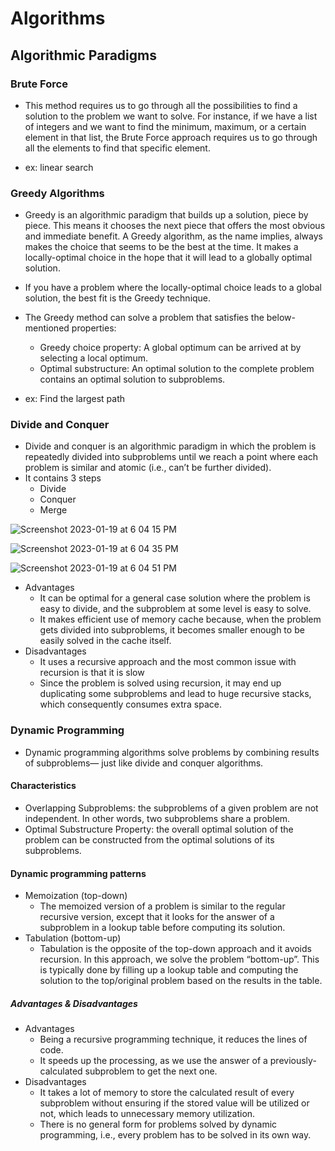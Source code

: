 # Algorithms


## Algorithmic Paradigms

### Brute Force
- This method requires us to go through all the possibilities to find a solution to the problem we want to solve. For instance, if we have a list of integers and we want to find the minimum, maximum, or a certain element in that list, the Brute Force approach requires us to go through all the elements to find that specific element.

- ex: linear search

### Greedy Algorithms
- Greedy is an algorithmic paradigm that builds up a solution, piece by piece. This means it chooses the next piece that offers the most obvious and immediate benefit. A Greedy algorithm, as the name implies, always makes the choice that seems to be the best at the time. It makes a locally-optimal choice in the hope that it will lead to a globally optimal solution.
- If you have a problem where the locally-optimal choice leads to a global solution, the best fit is the Greedy technique.

- The Greedy method can solve a problem that satisfies the below-mentioned properties:
  - Greedy choice property: A global optimum can be arrived at by selecting a local optimum.
  - Optimal substructure: An optimal solution to the complete problem contains an optimal solution to subproblems.
- ex: Find the largest path

### Divide and Conquer
- Divide and conquer is an algorithmic paradigm in which the problem is repeatedly divided into subproblems until we reach a point where each problem is similar and atomic (i.e., can’t be further divided).
- It contains 3 steps
  - Divide
  - Conquer
  - Merge

![Screenshot 2023-01-19 at 6 04 15 PM](https://user-images.githubusercontent.com/22169012/213444115-43b95442-86b7-448c-ad8c-66ec1e2cbc34.png)

![Screenshot 2023-01-19 at 6 04 35 PM](https://user-images.githubusercontent.com/22169012/213444194-c460edcd-878b-476e-8e9e-9d36ae278365.png)

![Screenshot 2023-01-19 at 6 04 51 PM](https://user-images.githubusercontent.com/22169012/213444233-944686a5-44d1-4d94-93f2-c35b07599983.png)

- Advantages
  - It can be optimal for a general case solution where the problem is easy to divide, and the subproblem at some level is easy to solve.
  - It makes efficient use of memory cache because, when the problem gets divided into subproblems, it becomes smaller enough to be easily solved in the cache itself.
- Disadvantages
  - It uses a recursive approach and the most common issue with recursion is that it is slow
  - Since the problem is solved using recursion, it may end up duplicating some subproblems and lead to huge recursive stacks, which consequently consumes extra space. 


### Dynamic Programming

- Dynamic programming algorithms solve problems by combining results of subproblems— just like divide and conquer algorithms.

#### Characteristics
  - Overlapping Subproblems: the subproblems of a given problem are not independent. In other words, two subproblems share a problem.
  - Optimal Substructure Property: the overall optimal solution of the problem can be constructed from the optimal solutions of its subproblems.

#### Dynamic programming patterns
- Memoization (top-down)
  - The memoized version of a problem is similar to the regular recursive version, except that it looks for the answer of a subproblem in a lookup table before computing its solution.
- Tabulation (bottom-up)
  - Tabulation is the opposite of the top-down approach and it avoids recursion. In this approach, we solve the problem “bottom-up”. This is typically done by filling up a lookup table and computing the solution to the top/original problem based on the results in the table.

##### Advantages & Disadvantages
- Advantages
  - Being a recursive programming technique, it reduces the lines of code.
  - It speeds up the processing, as we use the answer of a previously-calculated subproblem to get the next one.
- Disadvantages
  - It takes a lot of memory to store the calculated result of every subproblem without ensuring if the stored value will be utilized or not, which leads to unnecessary memory utilization.
  - There is no general form for problems solved by dynamic programming, i.e., every problem has to be solved in its own way.

